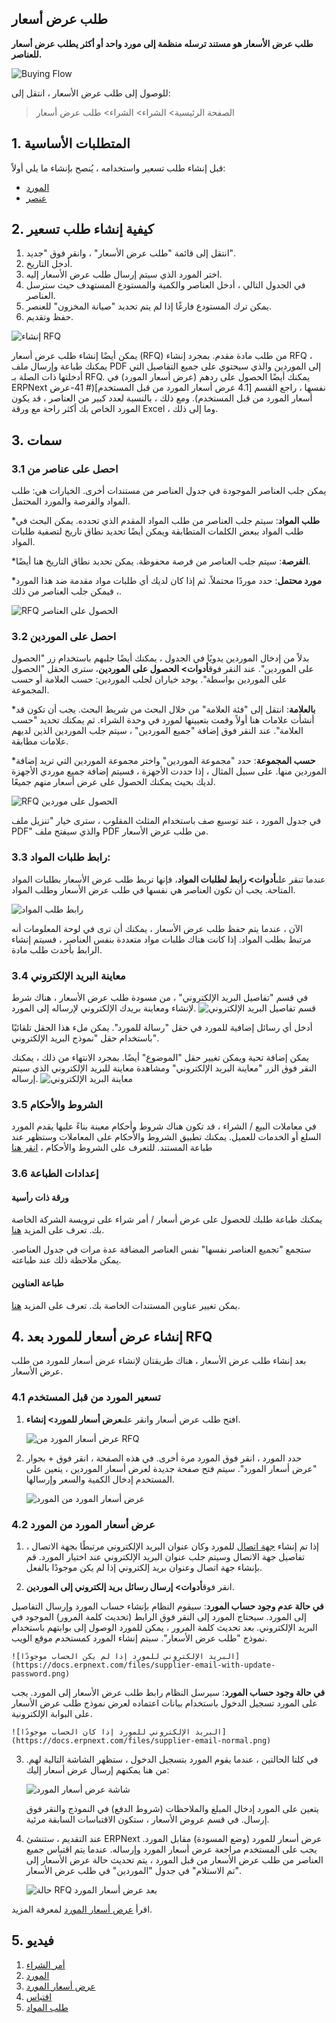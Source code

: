 ## طلب عرض أسعار

**طلب عرض الأسعار هو مستند ترسله منظمة إلى مورد واحد أو أكثر يطلب عرض أسعار للعناصر.**

![Buying Flow](https://docs.erpnext.com/files/buying_flow_rfq.png)

للوصول إلى طلب عرض الأسعار ، انتقل إلى:

> الصفحة الرئيسية> الشراء> الشراء> طلب عرض أسعار

## 1. المتطلبات الأساسية

قبل إنشاء طلب تسعير واستخدامه ، يُنصح بإنشاء ما يلي أولاً:

* [المورد](https://docs.erpnext.com/docs/v13/user/manual/en/buying/supplier)
* [عنصر](https://docs.erpnext.com/docs/v13/user/manual/en/stock/item)

## 2. كيفية إنشاء طلب تسعير

1. انتقل إلى قائمة "طلب عرض الأسعار" ، وانقر فوق "جديد".
2. أدخل التاريخ.
3. اختر المورد الذي سيتم إرسال طلب عرض الأسعار إليه.
4. في الجدول التالي ، أدخل العناصر والكمية والمستودع المستهدف حيث سترسل العناصر.
5. يمكن ترك المستودع فارغًا إذا لم يتم تحديد "صيانة المخزون" للعنصر.
6. حفظ وتقديم.

![إنشاء RFQ](https://docs.erpnext.com/files/rfq-create.png)

يمكن أيضًا إنشاء طلب عرض أسعار (RFQ) من طلب مادة مقدم. بمجرد إنشاء RFQ ، يمكنك طباعة وإرسال ملف PDF إلى الموردين والذي سيحتوي على جميع التفاصيل التي أدخلتها ذات الصلة بـ RFQ. يمكنك أيضًا الحصول على ردهم (عرض أسعار المورد) في ERPNext نفسها ، راجع القسم [4.1 عرض أسعار المورد من قبل المستخدم](# 41-عرض أسعار المورد من قبل المستخدم). ومع ذلك ، بالنسبة لعدد كبير من العناصر ، قد يكون المورد الخاص بك أكثر راحة مع ورقة Excel ، وما إلى ذلك.

## 3. سمات

### 3.1 احصل على عناصر من

يمكن جلب العناصر الموجودة في جدول العناصر من مستندات أخرى. الخيارات هي: طلب المواد والفرصة والمورد المحتمل.

***طلب المواد**: سيتم جلب العناصر من طلب المواد المقدم الذي تحدده. يمكن البحث في طلب المواد ببعض الكلمات المتطابقة ويمكن أيضًا تحديد نطاق تاريخ لتصفية طلبات المواد.
    
***الفرصة**: سيتم جلب العناصر من فرصة محفوظة. يمكن تحديد نطاق التاريخ هنا أيضًا.
    
***مورد محتمل**: حدد موردًا محتملاً. ثم إذا كان لديك أي طلبات مواد مقدمة ضد هذا المورد ، فيمكن جلب العناصر من ذلك.
    

![RFQ الحصول على العناصر](https://docs.erpnext.com/files/rfq-get-items.png)

### 3.2 احصل على الموردين

بدلاً من إدخال الموردين يدويًا في الجدول ، يمكنك أيضًا جلبهم باستخدام زر "الحصول على الموردين". عند النقر فوق**أدوات> الحصول على الموردين**، سترى الحقل "الحصول على الموردين بواسطة". يوجد خياران لجلب الموردين: حسب العلامة أو حسب المجموعة.

***بالعلامة**: انتقل إلى "فئة العلامة" من خلال البحث من شريط البحث. يجب أن تكون قد أنشأت علامات هنا أولاً وقمت بتعيينها لمورد في وحدة الشراء. ثم يمكنك تحديد "حسب العلامة". عند النقر فوق إضافة "جميع الموردين" ، سيتم جلب الموردين الذين لديهم علامات مطابقة.
    
***حسب المجموعة**: حدد "مجموعة الموردين" واختر مجموعة الموردين التي تريد إضافة الموردين منها. على سبيل المثال ، إذا حددت الأجهزة ، فسيتم إضافة جميع موردي الأجهزة لديك بحيث يمكنك الحصول على عرض أسعار منهم جميعًا.
    

![RFQ الحصول على موردين](https://docs.erpnext.com/files/rfq-get-suppliers.png)

في جدول المورد ، عند توسيع صف باستخدام المثلث المقلوب ، سترى خيار "تنزيل ملف PDF" والذي سيفتح ملف PDF من طلب عرض الأسعار.

### 3.3 رابط طلبات المواد:

عندما تنقر على**أدوات> رابط لطلبات المواد**، فإنها تربط طلب عرض الأسعار بطلبات المواد المتاحة. يجب أن تكون العناصر هي نفسها في طلب عرض الأسعار وطلب المواد.

![رابط طلب المواد](https://docs.erpnext.com/files/link-to-material-request.png)

الآن ، عندما يتم حفظ طلب عرض الأسعار ، يمكنك أن ترى في لوحة المعلومات أنه مرتبط بطلب المواد. إذا كانت هناك طلبات مواد متعددة بنفس العناصر ، فسيتم إنشاء الرابط بأحدث طلب مادة.

### 3.4 معاينة البريد الإلكتروني

في قسم "تفاصيل البريد الإلكتروني" ، من مسودة طلب عرض الأسعار ، هناك شرط لإنشاء ومعاينة بريدك الإلكتروني لإرساله إلى المورد. ![قسم تفاصيل البريد الإلكتروني](https://docs.erpnext.com/files/email-details-section.png)

أدخل أي رسائل إضافية للمورد في حقل "رسالة للمورد". يمكن ملء هذا الحقل تلقائيًا باستخدام حقل "نموذج البريد الإلكتروني".

يمكن إضافة تحية ويمكن تغيير حقل "الموضوع" أيضًا. بمجرد الانتهاء من ذلك ، يمكنك النقر فوق الزر "معاينة البريد الإلكتروني" ومشاهدة معاينة للبريد الإلكتروني الذي سيتم إرساله. ![معاينة البريد الإلكتروني](https://docs.erpnext.com/files/email-preview.png)

### 3.5 الشروط والأحكام

في معاملات البيع / الشراء ، قد تكون هناك شروط وأحكام معينة بناءً عليها يقدم المورد السلع أو الخدمات للعميل. يمكنك تطبيق الشروط والأحكام على المعاملات وستظهر عند طباعة المستند. للتعرف على الشروط والأحكام ، [انقر هنا](https://docs.erpnext.com/docs/v13/user/manual/en/setting-up/print/terms-and-conditions)

### 3.6 إعدادات الطباعة

#### ورقة ذات رأسية

يمكنك طباعة طلبك للحصول على عرض أسعار / أمر شراء على ترويسة الشركة الخاصة بك. تعرف على المزيد [هنا](https://docs.erpnext.com/docs/v13/user/manual/en/setting-up/print/letter-head).

ستجمع "تجميع العناصر نفسها" نفس العناصر المضافة عدة مرات في جدول العناصر. يمكن ملاحظة ذلك عند طباعته.

#### طباعة العناوين

يمكن تغيير عناوين المستندات الخاصة بك. تعرف على المزيد [هنا](https://docs.erpnext.com/docs/v13/user/manual/en/setting-up/print/print-headings).

## 4. إنشاء عرض أسعار للمورد بعد RFQ

بعد إنشاء طلب عرض الأسعار ، هناك طريقتان لإنشاء عرض أسعار للمورد من طلب عرض الأسعار.

### 4.1 تسعير المورد من قبل المستخدم

1. افتح طلب عرض أسعار وانقر على**عرض أسعار للمورد> إنشاء**.
    
    ![عرض أسعار المورد من RFQ](https://docs.erpnext.com/files/make-supplier-quotation-from-rfq.png)
    
2. حدد المورد ، انقر فوق المورد مرة أخرى. في هذه الصفحة ، انقر فوق + بجوار "عرض أسعار المورد". سيتم فتح صفحة جديدة لعرض أسعار الموردين ، يتعين على المستخدم إدخال الكمية والسعر وإرسالها.
    
    ![عرض أسعار المورد من المورد](https://docs.erpnext.com/files/supplier-quotation-from-sup.png)
    

### 4.2 عرض أسعار المورد من المورد

1. إذا تم إنشاء [جهة اتصال](https://docs.erpnext.com/docs/v13/user/manual/en/CRM/contact) للمورد وكان عنوان البريد الإلكتروني مرتبطًا بجهة الاتصال ، تفاصيل جهة الاتصال وسيتم جلب عنوان البريد الإلكتروني عند اختيار المورد. قم بإنشاء جهة اتصال وعنوان بريد إلكتروني إذا لم يكن موجودًا بالفعل.
    
2. انقر فوق**أدوات> إرسال رسائل بريد إلكتروني إلى الموردين**.
    
  **في حالة عدم وجود حساب المورد**: سيقوم النظام بإنشاء حساب المورد وإرسال التفاصيل إلى المورد. سيحتاج المورد إلى النقر فوق الرابط (تحديث كلمة المرور) الموجود في البريد الإلكتروني. بعد تحديث كلمة المرور ، يمكن للمورد الوصول إلى بوابتهم باستخدام نموذج "طلب عرض الأسعار". سيتم إنشاء المورد كمستخدم موقع الويب.
    
    ![البريد الإلكتروني للمورد إذا لم يكن الحساب موجودًا](https://docs.erpnext.com/files/supplier-email-with-update-password.png)
    
  **في حالة وجود حساب المورد**: سيرسل النظام رابط طلب عرض الأسعار إلى المورد. يجب على المورد تسجيل الدخول باستخدام بيانات اعتماده لعرض نموذج طلب عرض الأسعار على البوابة الإلكترونية.
    
    ![البريد الإلكتروني للمورد إذا كان الحساب موجودًا](https://docs.erpnext.com/files/supplier-email-normal.png)
    
3. في كلتا الحالتين ، عندما يقوم المورد بتسجيل الدخول ، ستظهر الشاشة التالية لهم. من هنا يمكنهم إرسال عرض أسعار إليك:
    
    ![شاشة عرض أسعار المورد](https://docs.erpnext.com/files/rfq-supplier-quotation.png)
    
    يتعين على المورد إدخال المبلغ والملاحظات (شروط الدفع) في النموذج والنقر فوق إرسال. في قسم عروض الأسعار ، ستكون الاقتباسات السابقة مرئية.
    
4. عند التقديم ، ستنشئ ERPNext عرض أسعار للمورد (وضع المسودة) مقابل المورد. يجب على المستخدم مراجعة عرض أسعار المورد وإرساله. عندما يتم اقتباس جميع العناصر من طلب عرض الأسعار من قبل المورد ، يتم تحديث حالة عرض الأسعار إلى "تم الاستلام" في جدول "الموردين" في طلب عرض الأسعار.
    
    ![حالة RFQ بعد عرض أسعار المورد](https://docs.erpnext.com/files/rfq-supplier-quoted.png)
    

اقرأ [عرض أسعار المورد](https://docs.erpnext.com/docs/v13/user/manual/en/buying/supplier-quotation) لمعرفة المزيد.

## 5. فيديو

1. [أمر الشراء](https://docs.erpnext.com/docs/v13/user/manual/en/buying/purchase-order)
2. [المورد](https://docs.erpnext.com/docs/v13/user/manual/en/buying/supplier)
3. [عرض أسعار المورد](https://docs.erpnext.com/docs/v13/user/manual/en/buying/supplier-quotation)
4. [اقتباس](https://docs.erpnext.com/docs/v13/user/manual/en/selling/quotation)
5. [طلب المواد](https://docs.erpnext.com/docs/v13/user/manual/en/stock/material-request)